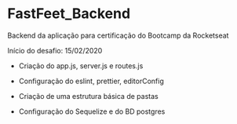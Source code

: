 # FastFeet_Backend
Backend da aplicação para certificação do Bootcamp da Rocketseat

Início do desafio: 15/02/2020

 - Criação do app.js, server.js e routes.js

 - Configuração do eslint, prettier, editorConfig

 - Criação de uma estrutura básica de pastas

 - Configuração do Sequelize e do BD postgres




